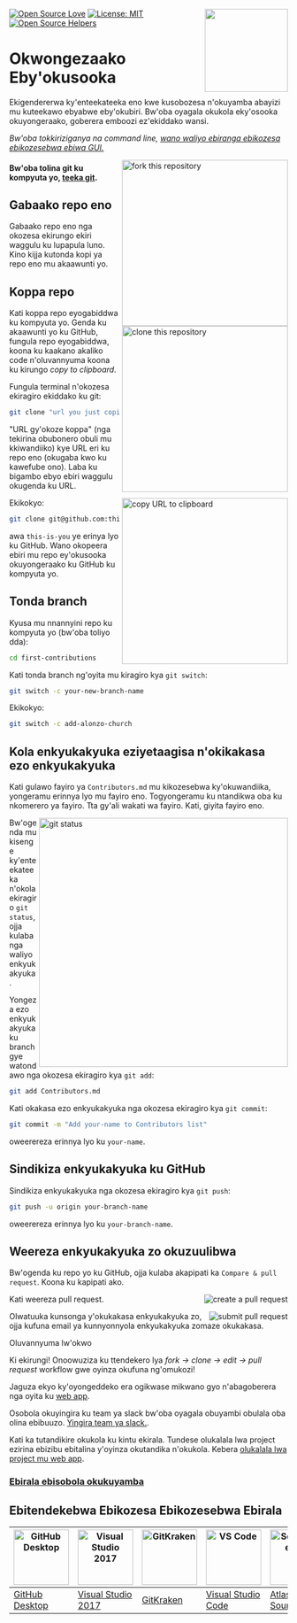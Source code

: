 [![Open Source Love](https://firstcontributions.github.io/open-source-badges/badges/open-source-v1/open-source.svg)](https://github.com/firstcontributions/open-source-badges)
[<img align="right" width="150" src="https://firstcontributions.github.io/assets/Readme/join-slack-team.png">](https://join.slack.com/t/firstcontributors/shared_invite/zt-1n4y7xnk0-DnLVTaN6U9xLU79H5Hi62w)
[![License: MIT](https://img.shields.io/badge/License-MIT-green.svg)](https://opensource.org/licenses/MIT)
[![Open Source Helpers](https://www.codetriage.com/roshanjossey/first-contributions/badges/users.svg)](https://www.codetriage.com/roshanjossey/first-contributions)

# Okwongezaako Eby'okusooka

Ekigendererwa ky'enteekateeka eno kwe kusobozesa n'okuyamba abayizi mu kuteekawo ebyabwe eby'okubiri. Bw'oba oyagala okukola eky'osooka okuyongeraako, goberera emboozi ez'ekiddako wansi.

_Bw'oba tokkiriziganya na command line, [wano waliyo ebiranga ebikozesa ebikozesebwa ebiwa GUI.](#tutorials-using-other-tools)_

<img align="right" width="300" src="https://firstcontributions.github.io/assets/Readme/fork.png" alt="fork this repository" />

#### Bw'oba tolina git ku kompyuta yo, [teeka git](https://docs.github.com/en/get-started/quickstart/set-up-git).

## Gabaako repo eno

Gabaako repo eno nga okozesa ekirungo ekiri waggulu ku lupapula luno. Kino kijja kutonda kopi ya repo eno mu akaawunti yo.

## Koppa repo

<img align="right" width="300" src="https://firstcontributions.github.io/assets/Readme/clone.png" alt="clone this repository" />

Kati koppa repo eyogabiddwa ku kompyuta yo. Genda ku akaawunti yo ku GitHub, fungula repo eyogabiddwa, koona ku kaakano akaliko code n'oluvannyuma koona ku kirungo  _copy to clipboard_.

Fungula terminal n'okozesa ekiragiro ekiddako ku git:

```bash
git clone "url you just copied"
```

"URL gy'okoze koppa" (nga tekirina obubonero obuli mu kkiwandiiko) kye URL eri ku repo eno (okugaba kwo ku kawefube ono). Laba ku bigambo ebyo ebiri waggulu okugenda ku URL.

<img align="right" width="300" src="https://firstcontributions.github.io/assets/Readme/copy-to-clipboard.png" alt="copy URL to clipboard" />

Ekikokyo:

```bash
git clone git@github.com:this-is-you/first-contributions.git
```

awa `this-is-you` ye erinya lyo ku GitHub. Wano okopeera ebiri mu repo ey'okusooka okuyongeraako ku GitHub ku kompyuta yo.

## Tonda branch

Kyusa mu nnannyini repo ku kompyuta yo (bw'oba toliyo dda):

```bash
cd first-contributions
```

Kati tonda branch ng'oyita mu kiragiro kya `git switch`:

```bash
git switch -c your-new-branch-name
```

Ekikokyo:

```bash
git switch -c add-alonzo-church
```

## Kola enkyukakyuka eziyetaagisa n'okikakasa ezo enkyukakyuka

Kati gulawo fayiro ya `Contributors.md` mu kikozesebwa ky'okuwandiika, yongeramu erinnya lyo mu fayiro eno. Togyongeramu ku ntandikwa oba ku nkomerero ya fayiro. Tta gy'ali wakati wa fayiro. Kati, giyita fayiro eno.

<img align="right" width="450" src="https://firstcontributions.github.io/assets/Readme/git-status.png" alt="git status" />

Bw'ogenda mu kisenge ky'enteekateeka n'okola ekiragiro `git status`, ojja kulaba nga waliyo enkyukakyuka.

Yongeza ezo enkyukakyuka ku branch gye watondawo nga okozesa ekiragiro kya `git add`:

```bash
git add Contributors.md
```

Kati okakasa ezo enkyukakyuka nga okozesa ekiragiro kya `git commit`:

```bash
git commit -m "Add your-name to Contributors list"
```

oweerereza erinnya lyo ku `your-name`.

## Sindikiza enkyukakyuka ku GitHub

Sindikiza enkyukakyuka nga okozesa ekiragiro kya `git push`:

```bash
git push -u origin your-branch-name
```

oweerereza erinnya lyo ku  `your-branch-name`.

## Weereza enkyukakyuka zo okuzuulibwa

Bw'ogenda ku repo yo ku GitHub, ojja kulaba akapipati ka `Compare & pull request`. Koona ku kapipati ako.

<img style="float: right;" src="https://firstcontributions.github.io/assets/Readme/compare-and-pull.png" alt="create a pull request" />

Kati weereza pull request.

<img style="float: right;" src="https://firstcontributions.github.io/assets/Readme/submit-pull-request.png" alt="submit pull request" />

Olwatuuka kunsonga y'okukakasa enkyukakyuka zo, ojja kufuna email ya kunnyonnyola enkyukakyuka zomaze okukakasa.

Oluvannyuma lw'okwo

Ki ekirungi! Onoowuziza ku ttendekero lya _fork -> clone -> edit -> pull request_ workflow gwe oyinza okufuna ng'omukozi!

Jaguza ekyo ky'oyongeddeko era ogikwase mikwano gyo n'abagoberera nga oyita ku [web app](https://firstcontributions.github.io/#social-share).

Osobola okuyingira ku team ya slack bw'oba oyagala obuyambi obulala oba olina ebibuuzo. [Yingira team ya slack.](https://firstcontributors.slack.com/join/shared_invite/zt-29qhyr9lt-Bi7WLbgGIFqV7aCEG_grvg#/shared-invite/email).

Kati ka tutandikire okukola ku kintu ekirala. Tundese olukalala lwa project ezirina ebizibu ebitalina y'oyinza okutandika n'okukola. Kebera [olukalala lwa project mu web app](https://firstcontributions.github.io/#project-list).

### [Ebirala ebisobola okukuyamba](additional-material/git_workflow_scenarios/additional-material.md)

## Ebitendekebwa Ebikozesa Ebikozesebwa Ebirala

| <a href="gui-tool-tutorials/github-desktop-tutorial.md"><img alt="GitHub Desktop" src="https://desktop.github.com/images/desktop-icon.svg" width="100"></a> | <a href="gui-tool-tutorials/github-windows-vs2017-tutorial.md"><img alt="Visual Studio 2017" src="https://upload.wikimedia.org/wikipedia/commons/c/cd/Visual_Studio_2017_Logo.svg" width="100"></a> | <a href="gui-tool-tutorials/gitkraken-tutorial.md"><img alt="GitKraken" src="https://firstcontributions.github.io/assets/gui-tool-tutorials/gitkraken-tutorial/gk-icon.png" width="100"></a> | <a href="gui-tool-tutorials/github-windows-vs-code-tutorial.md"><img alt="VS Code" src="https://upload.wikimedia.org/wikipedia/commons/2/2d/Visual_Studio_Code_1.18_icon.svg" width=100></a> | <a href="gui-tool-tutorials/sourcetree-macos-tutorial.md"><img alt="Sourcetree App" src="https://wac-cdn.atlassian.com/dam/jcr:81b15cde-be2e-4f4a-8af7-9436f4a1b431/Sourcetree-icon-blue.svg" width=100></a> | <a href="gui-tool-tutorials/github-windows-intellij-tutorial.md"><img alt="IntelliJ IDEA" src="https://upload.wikimedia.org/wikipedia/commons/thumb/9/9c/IntelliJ_IDEA_Icon.svg/512px-IntelliJ_IDEA_Icon.svg.png" width=100></a> |
| ----------------------------------------------------------------------------------------------------------------------------------------------------------- | --------------------------------------------------------------------------------------------------------------------------------------------------------------------------------------------------- | -------------------------------------------------------------------------------------------------------------------------------------------------------------------------------------------- | -------------------------------------------------------------------------------------------------------------------------------------------------------------------------------------------- | ------------------------------------------------------------------------------------------------------------------------------------------------------------------------------------------------------------ | -------------------------------------------------------------------------------------------------------------------------------------------------------------------------------------------------------------------------------- |
| [GitHub Desktop](gui-tool-tutorials/github-desktop-tutorial.md)                                                                                             | [Visual Studio 2017](gui-tool-tutorials/github-windows-vs2017-tutorial.md)                                                                                                                          | [GitKraken](gui-tool-tutorials/gitkraken-tutorial.md)                                                                                                                                        | [Visual Studio Code](gui-tool-tutorials/github-windows-vs-code-tutorial.md)                                                                                                                  | [Atlassian Sourcetree](gui-tool-tutorials/sourcetree-macos-tutorial.md)                                                                                                                                      | [IntelliJ IDEA](gui-tool-tutorials/github-windows-intellij-tutorial.md)                                                                                                                                                          |

